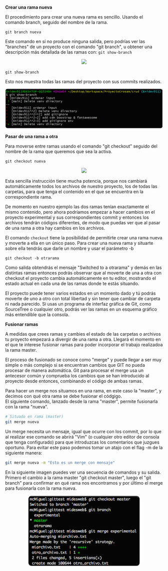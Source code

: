 **Crear una rama nueva**  

El procedimiento para crear una nueva rama es sencillo. Usando el comando branch, seguido del nombre de la rama. 

```
git branch nueva
```

Este comando en sí no produce ninguna salida, pero podrías ver las "branches" de un proyecto con el comando "git branch", 
u obtener una descripción más detallada de las ramas con: `git show-branch`  

<p align="center">
    <img src="../assets/screenshoot/create_branch1.png" width="760"/>
</p>


```
git show-branch
```

Esto nos muestra todas las ramas del proyecto con sus commits realizados.


<p align="center">
    <img src="img/01.png" width="700">
</p>



**Pasar de una rama a otra**  

Para moverse entre ramas usando el comando "git checkout" seguido del nombre de la rama que queremos que sea la activa.  

```
git checkout nueva
```

<p align="center">
    <img src="../assets/screenshoot/switch_branch1.png" width="760"/>
</p>



Esta sencilla instrucción tiene mucha potencia, porque nos cambiará automáticamente todos los archivos de nuestro proyecto, 
los de todas las carpetas, para que tenga el contenido en el que se encuentra en la correspondiente rama.  

De momento en nuestro ejemplo las dos ramas tenían exactamente el mismo contenido, pero ahora podríamos empezar a hacer cambios en el proyecto experimental 
y sus correspondientes commit y entonces los archivos tendrán códigos diferentes, de modo que puedas ver que al pasar de una rama a otra 
hay cambios en los archivos.  

El comando `checkout` tiene la posibilidad de permitirte crear una rama nueva y moverte a ella en un único paso. Para crear una nueva rama y situarte sobre ella tendrás que darle un nombre y usar el parámetro -b  

```
git checkout -b otrarama
```

Como salida obtendrás el mensaje "Switched to a otrarama" y demás en las distintas ramas entonces podrás observar que al moverte de una a otra con checkout el proyecto 
cambia automáticamente en tu editor, mostrando el estado actual en cada una de las ramas donde te estás situando.  

El proyecto puede tener varios estados en un momento dado y tú podrás moverte de uno a otro con total libertad y sin 
tener que cambiar de carpeta ni nada parecido. Si usas un programa de interfaz gráfica de Git, como SourceTree o cualquier otro, 
podrás ver las ramas en un esquema gráfico más entendible que la consola.  

**Fusionar ramas**  

A medidas que crees ramas y cambies el estado de las carpetas o archivos tu proyecto empezará a divergir de una rama a otra. Llegará 
el momento en el que te interese fusionar ramas para poder incorporar el trabajo realizadoa la rama master.  

El proceso de fusionado se conoce como "merge" y puede llegar a ser muy simple o más complejo si se encuentran cambios que GIT no pueda procesar 
de manera automática. Git para procesar el merge usa un antecesor común y comprueba los cambios que se han introducido al proyecto desde entonces, 
combinando el código de ambas ramas.  

Para hacer un merge nos situamos en una rama, en este caso la "master", y decimos con qué otra rama se debe fusionar el códgigo.  
El siguiente comando, lanzado desde la rama "master", permite fusionarla con la rama "nueva".  

```bash
# Situado en rama (master)
git merge nueva
```
Un merge necesita un mensaje, igual que ocurre con los commit, por lo que al realizar ese comando se abrirá "Vim" (o cualquier otro editor de consola que tenga configurado) 
para que introduzcas los comentarios que juzgues oportuno. Para evitar este paso podemos tomar un atajo con el flag -m de la siguiente manera:  

```bash
git merge nueva -m "Esto es un merge con mensaje"
```
En la siguiente imagen puedes ver una secuencia de comandos y su salida. Primero el cambio a la rama master "git checkout master", luego el 
"git branch" para confirmar en qué rama nos encontramos y por último el merge para fusionarla con la rama nueva. 

<p align="center">
    <img src="img/02.png">
</p>


